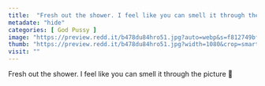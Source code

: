 ```yaml
---
title:  "Fresh out the shower. I feel like you can smell it through the picture 🤪"
metadate: "hide"
categories: [ God Pussy ]
image: "https://preview.redd.it/b478du84hro51.jpg?auto=webp&s=f812749bf49390c0581c875fe0b9c09d2969911a"
thumb: "https://preview.redd.it/b478du84hro51.jpg?width=1080&crop=smart&auto=webp&s=95f4d1043e12910d8c160f300c4cc262f8b925d2"
visit: ""
---
```

Fresh out the shower. I feel like you can smell it through the picture 🤪
